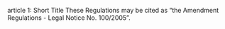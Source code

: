 article 1: Short Title
These Regulations may be cited as “the Amendment Regulations - Legal Notice No. 100&#x2F;2005”.
<ul>
</ul>
